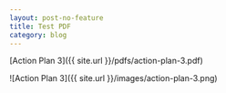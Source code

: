 ```yaml
---
layout: post-no-feature
title: Test PDF
category: blog
---
```


[Action Plan 3]({{ site.url }}/pdfs/action-plan-3.pdf)

  ![Action Plan 3]({{ site.url }}/images/action-plan-3.png)
